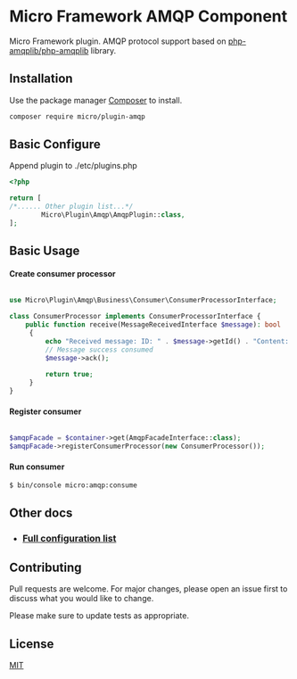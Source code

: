 # Micro Framework AMQP Component

Micro Framework plugin. AMQP protocol support based on [php-amqplib/php-amqplib](https://github.com/php-amqplib/php-amqplib) library.

## Installation

Use the package manager [Composer](https://getcomposer.org/) to install.

```bash
composer require micro/plugin-amqp
```

## Basic Configure

Append plugin to ./etc/plugins.php

```php
<?php 

return [
/*...... Other plugin list...*/
        Micro\Plugin\Amqp\AmqpPlugin::class,
];

```

## Basic Usage


#### Create consumer processor

```php

use Micro\Plugin\Amqp\Business\Consumer\ConsumerProcessorInterface;

class ConsumerProcessor implements ConsumerProcessorInterface {
    public function receive(MessageReceivedInterface $message): bool
     {   
         echo "Received message: ID: " . $message->getId() . "Content: " . $message->content();
         // Message success consumed
         $message->ack();
         
         return true;
     }
}

```

#### Register consumer

```php

$amqpFacade = $container->get(AmqpFacadeInterface::class);
$amqpFacade->registerConsumerProcessor(new ConsumerProcessor());

```

#### Run consumer
```bash
$ bin/console micro:amqp:consume
```

## Other docs

 * ### [Full configuration list](docs/Configuration.md) 




## Contributing
Pull requests are welcome. For major changes, please open an issue first to discuss what you would like to change.

Please make sure to update tests as appropriate.

## License
[MIT](LICENSE)
